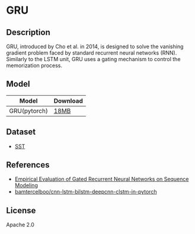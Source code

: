 <!--- SPDX-License-Identifier: Apache-2.0 -->

# GRU

## Description

GRU, introduced by Cho et al. in 2014, is designed to solve the vanishing gradient problem faced by standard recurrent neural networks (RNN). Similarly to the LSTM unit, GRU uses a gating mechanism to control the memorization process.

## Model

|Model            |Download                        |
|-----------------|:-------------------------------|
| GRU(pytorch)    |[18MB](gru.pt)                  |

## Dataset

* [SST](https://nlp.stanford.edu/sentiment/index.html)

## References

* [Empirical Evaluation of Gated Recurrent Neural Networks on Sequence Modeling](https://arxiv.org/abs/1412.3555)
* [bamtercelboo/cnn-lstm-bilstm-deepcnn-clstm-in-pytorch](https://github.com/bamtercelboo/cnn-lstm-bilstm-deepcnn-clstm-in-pytorch)

## License

Apache 2.0
